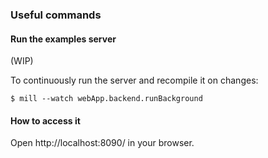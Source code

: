 

### Useful commands

#### Run the examples server

(WIP)


To continuously run the server and recompile it on changes:
```shell
$ mill --watch webApp.backend.runBackground
```
#### How to access it

Open http://localhost:8090/ in your browser.
